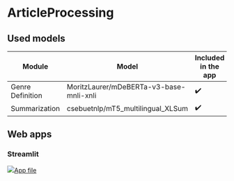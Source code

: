 # ArticleProcessing

## Used models
Module | Model | Included in the app | Unit tests written
-|-|-|-
Genre Definition | MoritzLaurer/mDeBERTa-v3-base-mnli-xnli | ✔️ | ✔️
Summarization | csebuetnlp/mT5_multilingual_XLSum | ✔️ |

## Web apps

### Streamlit

[![](https://docs.streamlit.io/logo.svg)App file](streamlit_app.py)
